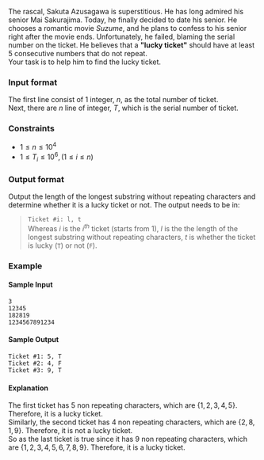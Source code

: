 The rascal, Sakuta Azusagawa is superstitious. He has long admired his senior Mai Sakurajima. Today, he finally decided to date his senior. He chooses a romantic movie *Suzume*, and he plans to confess to his senior right after the movie ends. Unfortunately, he failed, blaming the serial number on the ticket. He believes that a **"lucky ticket"** should have at least $5$ consecutive numbers that do not repeat. <br>Your task is to help him to find the lucky ticket.

### Input format
The first line consist of $1$ integer, $n$, as the total number of ticket.<br>
Next, there are $n$ line of integer, $T$, which is the serial number of ticket.

### Constraints
- $1 \le n \le 10^{4}$
- $1 \le T_i \le 10^{6},(1 \le i \le n)$

### Output format
Output the length of the longest substring without repeating characters and determine whether it is a lucky ticket or not.
The output needs to be in:
> `Ticket #i: l, t` <br>
> Whereas $i$ is the $i^{th}$ ticket (starts from $1$), $l$ is the the length of the longest substring without repeating characters, $t$ is whether the ticket is lucky (`T`) or not (`F`).

### Example
#### Sample Input 
```
3
12345
182819
1234567891234
```

#### Sample Output
```
Ticket #1: 5, T
Ticket #2: 4, F
Ticket #3: 9, T
```

#### Explanation
The first ticket has $5$ non repeating characters, which are $\{1,2,3,4,5\}$. Therefore, it is a lucky ticket. <br>Similarly, the second ticket has $4$ non repeating characters, which are $\{2,8,1,9\}$. Therefore, it is not a lucky ticket. <br>So as the last ticket is true since it has $9$ non repeating characters, which are $\{1,2,3,4,5,6,7,8,9\}$. Therefore, it is a lucky ticket.
